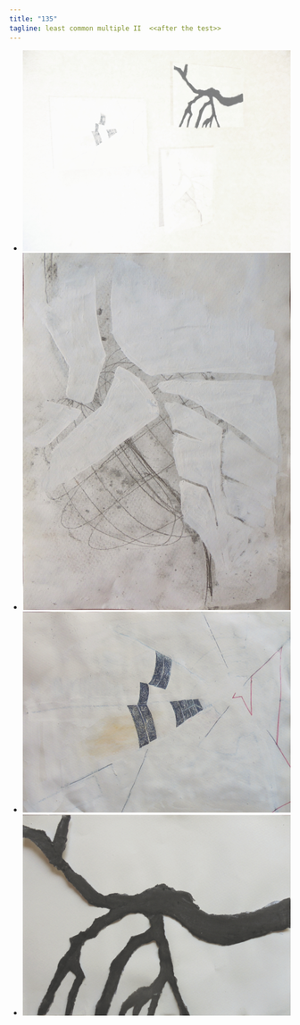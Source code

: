 ```yaml
---
title: "135"
tagline: least common multiple II  <<after the test>>
---
```



 -  ![bild](zeichnungen.JPG)
 -  ![bild](hochblatt.JPG)
 -  ![bild](netz.JPG)
 -  ![bild](zeichnungkohle.JPG)